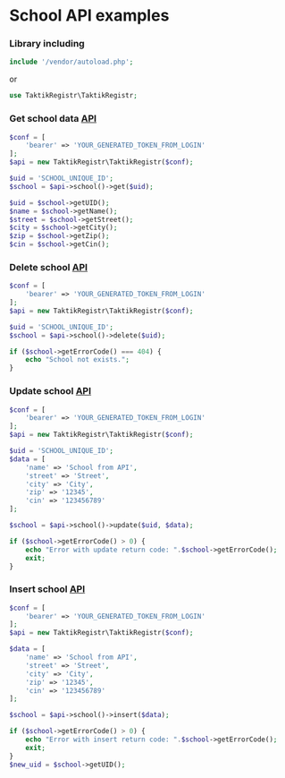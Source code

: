 # School API examples
### Library including
```php
include '/vendor/autoload.php';
```
or
```php
use TaktikRegistr\TaktikRegistr;
```

### Get school data [API](https://registr.etaktik.cz/docs#operation/get-school)
```php
$conf = [
    'bearer' => 'YOUR_GENERATED_TOKEN_FROM_LOGIN'
];
$api = new TaktikRegistr\TaktikRegistr($conf);

$uid = 'SCHOOL_UNIQUE_ID';
$school = $api->school()->get($uid);

$uid = $school->getUID();
$name = $school->getName();
$street = $school->getStreet();
$city = $school->getCity();
$zip = $school->getZip();
$cin = $school->getCin();
```
### Delete school [API](https://registr.etaktik.cz/docs#operation/delete-school)
```php
$conf = [
    'bearer' => 'YOUR_GENERATED_TOKEN_FROM_LOGIN'
];
$api = new TaktikRegistr\TaktikRegistr($conf);

$uid = 'SCHOOL_UNIQUE_ID';
$school = $api->school()->delete($uid);

if ($school->getErrorCode() === 404) {
    echo "School not exists.";
}
```
### Update school [API](https://registr.etaktik.cz/docs#operation/update-school)
```php
$conf = [
    'bearer' => 'YOUR_GENERATED_TOKEN_FROM_LOGIN'
];
$api = new TaktikRegistr\TaktikRegistr($conf);

$uid = 'SCHOOL_UNIQUE_ID';
$data = [
    'name' => 'School from API',
    'street' => 'Street',
    'city' => 'City',
    'zip' => '12345',
    'cin' => '123456789'
];

$school = $api->school()->update($uid, $data);

if ($school->getErrorCode() > 0) {
    echo "Error with update return code: ".$school->getErrorCode();
    exit;
}
```
### Insert school [API](https://registr.etaktik.cz/docs#operation/insert-school)
```php
$conf = [
    'bearer' => 'YOUR_GENERATED_TOKEN_FROM_LOGIN'
];
$api = new TaktikRegistr\TaktikRegistr($conf);

$data = [
    'name' => 'School from API',
    'street' => 'Street',
    'city' => 'City',
    'zip' => '12345',
    'cin' => '123456789'
];

$school = $api->school()->insert($data);

if ($school->getErrorCode() > 0) {
    echo "Error with insert return code: ".$school->getErrorCode();
    exit;
}
$new_uid = $school->getUID();
```